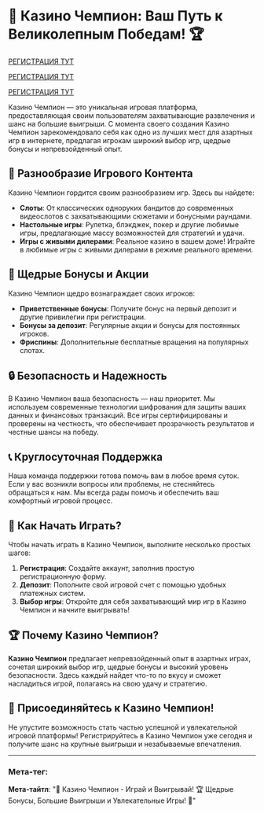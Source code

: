 # 🎉 Казино Чемпион: Ваш Путь к Великолепным Победам! 🏆

[РЕГИСТРАЦИЯ ТУТ](https://temon-gter.cfd/go/3eR?p81750p305482pa40d)

[РЕГИСТРАЦИЯ ТУТ](https://temon-gter.cfd/go/3eR?p81750p305482pa40d)

[РЕГИСТРАЦИЯ ТУТ](https://temon-gter.cfd/go/3eR?p81750p305482pa40d)

Казино Чемпион — это уникальная игровая платформа, предоставляющая своим пользователям захватывающие развлечения и шанс на большие выигрыши. С момента своего создания Казино Чемпион зарекомендовало себя как одно из лучших мест для азартных игр в интернете, предлагая игрокам широкий выбор игр, щедрые бонусы и непревзойденный опыт.

## 🎰 Разнообразие Игрового Контента

Казино Чемпион гордится своим разнообразием игр. Здесь вы найдете:

- **Слоты**: От классических одноруких бандитов до современных видеослотов с захватывающими сюжетами и бонусными раундами.
- **Настольные игры**: Рулетка, блэкджек, покер и другие любимые игры, предлагающие массу возможностей для стратегий и удачи.
- **Игры с живыми дилерами**: Реальное казино в вашем доме! Играйте в любимые игры с живыми дилерами в режиме реального времени.

## 🤑 Щедрые Бонусы и Акции

Казино Чемпион щедро вознаграждает своих игроков:

- **Приветственные бонусы**: Получите бонус на первый депозит и другие привилегии при регистрации.
- **Бонусы за депозит**: Регулярные акции и бонусы для постоянных игроков.
- **Фриспины**: Дополнительные бесплатные вращения на популярных слотах.

## 🔒 Безопасность и Надежность

В Казино Чемпион ваша безопасность — наш приоритет. Мы используем современные технологии шифрования для защиты ваших данных и финансовых транзакций. Все игры сертифицированы и проверены на честность, что обеспечивает прозрачность результатов и честные шансы на победу.

## 📞 Круглосуточная Поддержка

Наша команда поддержки готова помочь вам в любое время суток. Если у вас возникли вопросы или проблемы, не стесняйтесь обращаться к нам. Мы всегда рады помочь и обеспечить ваш комфортный игровой процесс.

## 🎯 Как Начать Играть?

Чтобы начать играть в Казино Чемпион, выполните несколько простых шагов:

1. **Регистрация**: Создайте аккаунт, заполнив простую регистрационную форму.
2. **Депозит**: Пополните свой игровой счет с помощью удобных платежных систем.
3. **Выбор игры**: Откройте для себя захватывающий мир игр в Казино Чемпион и начните выигрывать!

## 🏆 Почему Казино Чемпион?

**Казино Чемпион** предлагает непревзойденный опыт в азартных играх, сочетая широкий выбор игр, щедрые бонусы и высокий уровень безопасности. Здесь каждый найдет что-то по вкусу и сможет насладиться игрой, полагаясь на свою удачу и стратегию.

## 🎁 Присоединяйтесь к Казино Чемпион!

Не упустите возможность стать частью успешной и увлекательной игровой платформы! Регистрируйтесь в Казино Чемпион уже сегодня и получите шанс на крупные выигрыши и незабываемые впечатления.

---

### Мета-тег:
**Мета-тайтл**: "🎉 Казино Чемпион - Играй и Выигрывай! 🏆 Щедрые Бонусы, Большие Выигрыши и Увлекательные Игры! 🎰"
